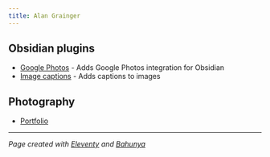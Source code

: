 ```yaml
---
title: Alan Grainger
---
```

## Obsidian plugins

- [Google Photos](https://github.com/alangrainger/obsidian-google-photos) - Adds Google Photos integration for Obsidian
- [Image captions](https://github.com/alangrainger/obsidian-image-captions) - Adds captions to images

## Photography

- [Portfolio](https://photos.thiswaytospain.com/)

---

*Page created with [Eleventy](https://www.11ty.dev/) and [Bahunya](https://hakanalpay.com/bahunya/)*
